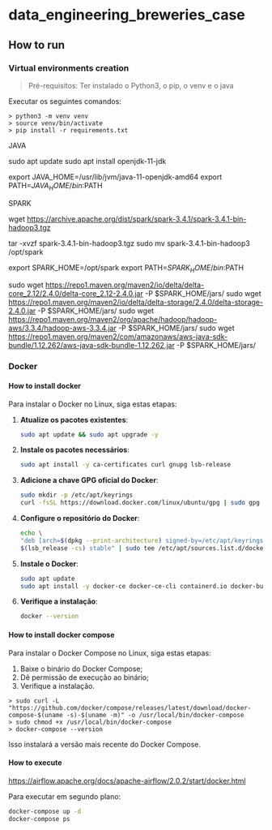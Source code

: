 # data_engineering_breweries_case

<!-- Sumário? -->

## How to run

<!-- CRIAR UM ARQUIVO SHELL PARA EXECUTAR TUDO DE UMA VEZ? -->

### Virtual environments creation

> Pré-requisitos: Ter instalado o Python3, o pip, o venv e o java

Executar os seguintes comandos:

```Shell
> python3 -m venv venv
> source venv/bin/activate
> pip install -r requirements.txt
```

JAVA

sudo apt update
sudo apt install openjdk-11-jdk

export JAVA_HOME=/usr/lib/jvm/java-11-openjdk-amd64
export PATH=$JAVA_HOME/bin:$PATH

SPARK

wget https://archive.apache.org/dist/spark/spark-3.4.1/spark-3.4.1-bin-hadoop3.tgz

tar -xvzf spark-3.4.1-bin-hadoop3.tgz
sudo mv spark-3.4.1-bin-hadoop3 /opt/spark

export SPARK_HOME=/opt/spark
export PATH=$SPARK_HOME/bin:$PATH

<!-- Configurar jars necessários para executar os testes unitários -->
sudo wget https://repo1.maven.org/maven2/io/delta/delta-core_2.12/2.4.0/delta-core_2.12-2.4.0.jar -P $SPARK_HOME/jars/
sudo wget https://repo1.maven.org/maven2/io/delta/delta-storage/2.4.0/delta-storage-2.4.0.jar -P $SPARK_HOME/jars/
sudo wget https://repo1.maven.org/maven2/org/apache/hadoop/hadoop-aws/3.3.4/hadoop-aws-3.3.4.jar -P $SPARK_HOME/jars/
sudo wget https://repo1.maven.org/maven2/com/amazonaws/aws-java-sdk-bundle/1.12.262/aws-java-sdk-bundle-1.12.262.jar -P $SPARK_HOME/jars/


### Docker

#### How to install docker

Para instalar o Docker no Linux, siga estas etapas:

1. **Atualize os pacotes existentes**:
   ```bash
   sudo apt update && sudo apt upgrade -y
   ```

2. **Instale os pacotes necessários**:
   ```bash
   sudo apt install -y ca-certificates curl gnupg lsb-release
   ```

3. **Adicione a chave GPG oficial do Docker**:
   ```bash
   sudo mkdir -p /etc/apt/keyrings
   curl -fsSL https://download.docker.com/linux/ubuntu/gpg | sudo gpg --dearmor -o /etc/apt/keyrings/docker.gpg
   ```

4. **Configure o repositório do Docker**:
   ```bash
   echo \
   "deb [arch=$(dpkg --print-architecture) signed-by=/etc/apt/keyrings/docker.gpg] https://download.docker.com/linux/ubuntu \
   $(lsb_release -cs) stable" | sudo tee /etc/apt/sources.list.d/docker.list > /dev/null
   ```

5. **Instale o Docker**:
   ```bash
   sudo apt update
   sudo apt install -y docker-ce docker-ce-cli containerd.io docker-buildx-plugin docker-compose-plugin
   ```

6. **Verifique a instalação**:
   ```bash
   docker --version
   ```

#### How to install docker compose

Para instalar o Docker Compose no Linux, siga estas etapas:

1. Baixe o binário do Docker Compose;
2. Dê permissão de execução ao binário;
3. Verifique a instalação.

```Shell
> sudo curl -L "https://github.com/docker/compose/releases/latest/download/docker-compose-$(uname -s)-$(uname -m)" -o /usr/local/bin/docker-compose
> sudo chmod +x /usr/local/bin/docker-compose
> docker-compose --version
```

Isso instalará a versão mais recente do Docker Compose.


#### How to execute 

https://airflow.apache.org/docs/apache-airflow/2.0.2/start/docker.html

Para executar em segundo plano:

```bash
docker-compose up -d
docker-compose ps
```
